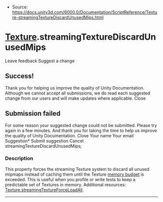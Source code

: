 * Source: https://docs.unity3d.com/6000.0/Documentation/ScriptReference/Texture-streamingTextureDiscardUnusedMips.html

#  [Texture](https://docs.unity3d.com/6000.0/Documentation/ScriptReference/Texture.html).streamingTextureDiscardUnusedMips
Leave feedback
Suggest a change
## Success!
Thank you for helping us improve the quality of Unity Documentation. Although we cannot accept all submissions, we do read each suggested change from our users and will make updates where applicable.
Close
## Submission failed
For some reason your suggested change could not be submitted. Please <a>try again</a> in a few minutes. And thank you for taking the time to help us improve the quality of Unity Documentation.
Close
Your name Your email Suggestion* Submit suggestion
Cancel
streamingTextureDiscardUnusedMips; 
### Description
This property forces the streaming Texture system to discard all unused mipmaps instead of caching them until the Texture [memory budget](https://docs.unity3d.com/6000.0/Documentation/Manual/TextureStreaming#memory-budget.html) is exceeded. This is useful when you profile or write tests to keep a predictable set of Textures in memory.
Additional resources: [Texture.streamingTextureForceLoadAll](https://docs.unity3d.com/6000.0/Documentation/ScriptReference/Texture-streamingTextureForceLoadAll.html).
* * *
